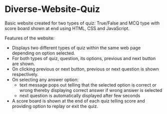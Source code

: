 # Diverse-Website-Quiz
Basic website created for two types of quiz: True/False and MCQ type with score board shown at end using HTML, CSS and JavaScript.

Features of the website:
- Displays two different types of quiz within the same web page depending on option selected.
- For both types of quiz, question, its options, previous and next button are shown.
- On clicking previous or next button, previous or next question is shown respectively.
- On selecting any answer option: 
     - text message pops out telling that the selected option is correct or wrong thereby displaying correct answer if wrong answer is selected
     - next question is automatically displayed after few seconds
- A score board is shown at the end of each quiz telling score and providing option to replay or exit the quiz.     
